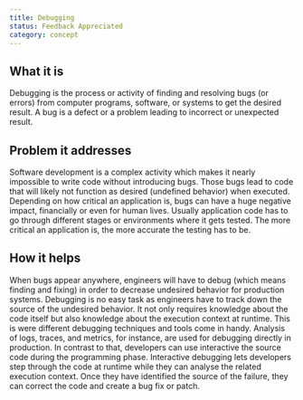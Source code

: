 ```yaml
---
title: Debugging
status: Feedback Appreciated
category: concept
---
```


## What it is
Debugging is the process or activity of finding and resolving bugs (or errors) from computer programs, software, or systems to get the desired result. A bug is a defect or a problem leading to incorrect or unexpected result.

## Problem it addresses
Software development is a complex activity which makes it nearly impossible to write code without introducing bugs. Those bugs lead to code that will likely not function as desired (undefined behavior) when executed. Depending on how critical an application is, bugs can have a huge negative impact, financially or even for human lives. Usually application code has to go through different stages or environments where it gets tested. The more critical an application is, the more accurate the testing has to be. 

## How it helps
When bugs appear anywhere, engineers will have to debug (which means finding and fixing) in order to decrease undesired behavior for production systems. Debugging is no easy task as engineers have to track down the source of the undesired behavior.  It not only requires knowledge about the code itself but also knowledge about the execution context at runtime. This is were different debugging techniques and tools come in handy. Analysis of logs, traces, and metrics, for instance, are used for debugging directly in production. In contrast to that, developers can use interactive the source code during the programming phase. Interactive debugging lets developers step through the code at runtime while they can analyse the related execution context. Once they have identified the source of the failure, they can correct the code and create a bug fix or patch.
